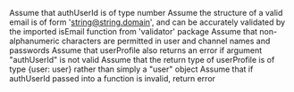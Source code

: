 Assume that authUserId is of type number
Assume the structure of a valid email is of form 'string@string.domain', and can be accurately validated by the imported isEmail function from 'validator' package
Assume that non-alphanumeric characters are permitted in user and channel names and passwords
Assume that userProfile also returns an error if argument "authUserId" is not valid
Assume that the return type of userProfile is of type {user: user} rather than simply a "user" object
Assume that if authUserId passed into a function is invalid, return error
